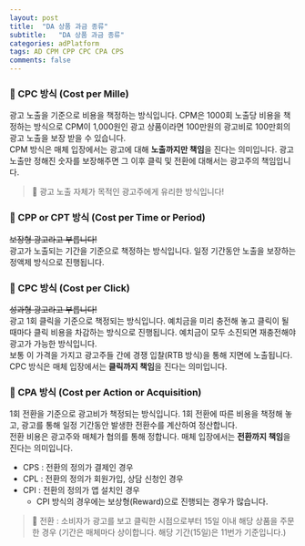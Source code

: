 ```yaml
---
layout: post
title:  "DA 상품 과금 종류"
subtitle:   "DA 상품 과금 종류"
categories: adPlatform
tags: AD CPM CPP CPC CPA CPS
comments: false
---
```


### &#128204; CPC 방식 (Cost per Mille)
광고 노출을 기준으로 비용을 책정하는 방식입니다. CPM은 1000회 노출당 비용을 책정하는 방식으로 CPM이 1,000원인 광고 상품이라면 100만원의 광고비로 100만회의 광고 노출을 보장 받을 수 있습니다.  
CPM 방식은 매체 입장에서는 광고에 대해 **노출까지만 책임**을 진다는 의미입니다. 광고 노출만 정해진 숫자를 보장해주면 그 이후 클릭 및 전환에 대해서는 광고주의 책임입니다.  
> &#128226; 광고 노출 자체가 목적인 광고주에게 유리한 방식입니다!  

### &#128204; CPP or CPT 방식 (Cost per Time or Period)
~~보장형 광고라고 부릅니다!~~  
광고가 노출되는 기간을 기준으로 책정하는 방식입니다. 일정 기간동안 노출을 보장하는 정액제 방식으로 진행됩니다.  

### &#128204; CPC 방식 (Cost per Click)
~~성과형 광고라고 부릅니다!~~  
광고 1회 클릭을 기준으로 책정되는 방식입니다. 예치금을 미리 충전해 놓고 클릭이 될 때마다 클릭 비용을 차감하는 방식으로 진행됩니다. 예치금이 모두 소진되면 재충전해야 광고가 가능한 방식입니다.  
보통 이 가격을 가지고 광고주들 간에 경쟁 입찰(RTB 방식)을 통해 지면에 노출됩니다. CPC 방식은 매체 입장에서는 **클릭까지 책임**을 진다는 의미입니다.  

### &#128204; CPA 방식 (Cost per Action or Acquisition)
1회 전환을 기준으로 광고비가 책정되는 방식입니다. 1회 전환에 따른 비용을 책정해 놓고, 광고를 통해 일정 기간동안 발생한 전환수를 계산하여 정산합니다.  
전환 비용은 광고주와 매체가 협의를 통해 정합니다. 매체 입장에서는 **전환까지 책임**을 진다는 의미입니다.  
- CPS : 전환의 정의가 결제인 경우  
- CPL : 전환의 정의가 회원가입, 상담 신청인 경우  
- CPI : 전환의 정의가 앱 설치인 경우  
	+ CPI 방식의 경우에는 보상형(Reward)으로 진행되는 경우가 많습니다.  

> &#128226; 전환 : 소비자가 광고를 보고 클릭한 시점으로부터 15일 이내 해당 상품을 주문한 경우 (기간은 매체마다 상이합니다. 해당 기간(15일)은 11번가 기준입니다.)  

